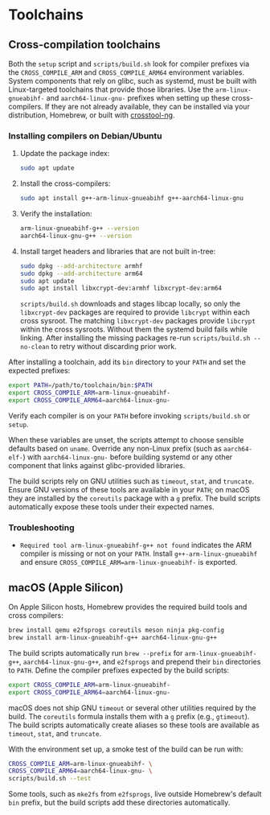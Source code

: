 # Toolchains

## Cross-compilation toolchains

Both the `setup` script and `scripts/build.sh` look for compiler prefixes via
the `CROSS_COMPILE_ARM` and `CROSS_COMPILE_ARM64` environment variables.
System components that rely on glibc, such as systemd, must be built with
Linux-targeted toolchains that provide those libraries. Use the
`arm-linux-gnueabihf-` and `aarch64-linux-gnu-` prefixes when setting up these
cross-compilers. If they are not already available, they can be installed via
your distribution, Homebrew, or built with
[crosstool-ng](https://crosstool-ng.github.io/).

### Installing compilers on Debian/Ubuntu

1. Update the package index:

   ```bash
   sudo apt update
   ```

2. Install the cross-compilers:

   ```bash
   sudo apt install g++-arm-linux-gnueabihf g++-aarch64-linux-gnu
   ```

3. Verify the installation:

   ```bash
   arm-linux-gnueabihf-g++ --version
   aarch64-linux-gnu-g++ --version
   ```

4. Install target headers and libraries that are not built in-tree:

   ```bash
   sudo dpkg --add-architecture armhf
   sudo dpkg --add-architecture arm64
   sudo apt update
   sudo apt install libxcrypt-dev:armhf libxcrypt-dev:arm64
   ```

   `scripts/build.sh` downloads and stages libcap locally, so only the
   `libxcrypt-dev` packages are required to provide `libcrypt` within each
   cross sysroot. The matching `libxcrypt-dev` packages provide `libcrypt`
   within the cross sysroots. Without them the systemd build fails while
   linking. After installing the missing packages re-run
   `scripts/build.sh --no-clean` to retry without discarding prior work.

After installing a toolchain, add its `bin` directory to your `PATH` and set
the expected prefixes:

```bash
export PATH=/path/to/toolchain/bin:$PATH
export CROSS_COMPILE_ARM=arm-linux-gnueabihf-
export CROSS_COMPILE_ARM64=aarch64-linux-gnu-
```

Verify each compiler is on your `PATH` before invoking `scripts/build.sh` or
`setup`.

When these variables are unset, the scripts attempt to choose sensible
defaults based on `uname`. Override any non-Linux prefix (such as
`aarch64-elf-`) with `aarch64-linux-gnu-` before building systemd or any other
component that links against glibc-provided libraries.

The build scripts rely on GNU utilities such as `timeout`, `stat`, and
`truncate`. Ensure GNU versions of these tools are available in your `PATH`;
on macOS they are installed by the `coreutils` package with a `g` prefix. The
build scripts automatically expose these tools under their expected names.

### Troubleshooting

- `Required tool arm-linux-gnueabihf-g++ not found` indicates the ARM compiler
  is missing or not on your `PATH`. Install `g++-arm-linux-gnueabihf` and
  ensure `CROSS_COMPILE_ARM=arm-linux-gnueabihf-` is exported.

## macOS (Apple Silicon)

On Apple Silicon hosts, Homebrew provides the required build tools and cross
compilers:

```bash
brew install qemu e2fsprogs coreutils meson ninja pkg-config
brew install arm-linux-gnueabihf-g++ aarch64-linux-gnu-g++
```

The build scripts automatically run `brew --prefix` for `arm-linux-gnueabihf-g++`,
`aarch64-linux-gnu-g++`, and `e2fsprogs` and prepend their `bin` directories to
`PATH`. Define the compiler prefixes expected by the build scripts:

```bash
export CROSS_COMPILE_ARM=arm-linux-gnueabihf-
export CROSS_COMPILE_ARM64=aarch64-linux-gnu-
```

macOS does not ship GNU `timeout` or several other utilities required by the
build. The `coreutils` formula installs them with a `g` prefix (e.g.,
`gtimeout`). The build scripts automatically create aliases so these tools are
available as `timeout`, `stat`, and `truncate`.

With the environment set up, a smoke test of the build can be run with:

```bash
CROSS_COMPILE_ARM=arm-linux-gnueabihf- \
CROSS_COMPILE_ARM64=aarch64-linux-gnu- \
scripts/build.sh --test
```

Some tools, such as `mke2fs` from `e2fsprogs`, live outside Homebrew's default
`bin` prefix, but the build scripts add these directories automatically.

